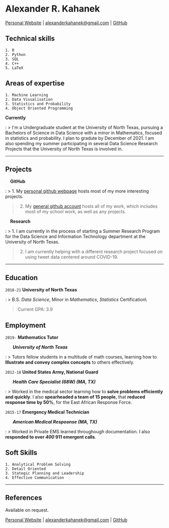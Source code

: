 # Alexander R. Kahanek
<a href="https://alexander-kahanek.github.io">Personal Website</a>
|
<a href="mailto:alexanderkahanek@gmail.com">alexanderkahanek@gmail.com</a>
|
<a href="https://github.com/alexander-kahanek">GitHub</a>


## __Technical skills__
```
1. R
2. Python
3. SQL
4. C++
5. LaTeX
```


## __Areas of expertise__
```
1. Machine Learning
2. Data Visualisation
3. Statistics and Probability
4. Object Oriented Programming
```

__Currently__

: > I'm a Undergraduate student at the University of North Texas, pursuing a Bachelors of Science in Data Science with a minor in Mathematics, focused in statistics and probability. I plan to gradute by December of 2021. I am also spending my summer participating in several Data Science Research Projects that the University of North Texas is involved in.


-----------------
## __Projects__

&nbsp; &nbsp; __GitHub__

: > 1. My [personal github webpage](https://alexander-kahanek.github.io) hosts most of my more interesting projects.
> 2. My [general github account](https://github.com/alexander-kahanek) hosts all of my work, which includes most of my school work, as well as any projects.

&nbsp; &nbsp; __Research__

: > 1. I am currently in the process of starting a Summer Research Program for the Data Science and Information Technology department at the University of North Texas.
> 2. I am currently helping with a different research project focused on using tweet data centered around COVID-19.


----------------
## __Education__

`2018-21` 
__University of North Texas__

: > B.S. _Data Science_, Minor in _Mathematics_, _Statistics_ Certification\
> Current GPA: 3.9

## __Employment__

`2019-` 
__Mathematics Tutor__ 

&nbsp; &nbsp; &nbsp; __*University of North Texas*__

: > Tutors fellow students in a multitude of math courses, learning how to __Illustrate and convey complex concepts__ to others effectively. 


`2012-18` 
__United States Army, National Guard__

&nbsp; &nbsp; &nbsp; __*Health Care Specialist (68W) (MA, TX)*__

: > Worked in the medical sector learning how to __solve problems efficiently and quickly__. I also __spearheaded a team of 15 people__, that __reduced response time by 50%__, for the East African Response Force.


`2015-17`
__Emergency Medical Technician__

&nbsp; &nbsp; &nbsp; __*American Medical Respoonse (MA, TX)*__

: > Worked in Private EMS learned throughough documentation. I also __responded to over *400* 911 emergent calls__.


## Soft Skills
```
1. Analytical Problem Solving
2. Detail Oriented
3. Stategic Planning and Leadership
4. Effective Communication
```

-----------------
## References

Available on request.

<a href="https://alexander-kahanek.github.io">Personal Website</a>
|
<a href="mailto:alexanderkahanek@gmail.com">alexanderkahanek@gmail.com</a>
|
<a href="https://github.com/alexander-kahanek">GitHub</a>